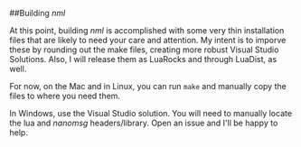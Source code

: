 ##Building *nml*

At this point, building *nml* is accomplished with some very thin installation files that are likely to need your care and attention. My intent is to imporve these by rounding out the make files, creating more robust Visual Studio Solutions. Also, I will release them as LuaRocks and through LuaDist, as well.

For now, on the Mac and in Linux, you can run `make` and manually copy the files to where you need them.

In Windows, use the Visual Studio solution. You will need to manually locate the lua and *nanomsg* headers/library. Open an issue and I'll be happy to help. 